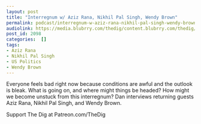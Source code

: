 ```yaml
---
layout: post
title: "Interregnum w/ Aziz Rana, Nikhil Pal Singh, Wendy Brown"
permalink: podcast/interregnum-w-aziz-rana-nikhil-pal-singh-wendy-brown
audiolink: https://media.blubrry.com/thedig/content.blubrry.com/thedig/The_Dig-EP_338-Crisis.mp3
post_id: 2098
categories:  []
tags: 
- Aziz Rana
- Nikhil Pal Singh
- US Politics
- Wendy Brown
---
```


Everyone feels bad right now because conditions are awful and the outlook is bleak. What is going on, and where might things be headed? How might we become unstuck from this interregnum? Dan interviews returning guests Aziz Rana, Nikhil Pal Singh, and Wendy Brown.

Support The Dig at Patreon.com/TheDig